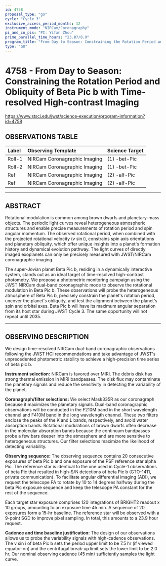 ```yaml
---
id: 4758
proposal_type: "go"
cycle: "Cycle 3"
exclusive_access_period_months: 12
instrument_mode: "NIRCam/Coronagraphy"
pi_and_co_pis: "PI: Yifan Zhou"
prime_parallel_time_hours: "23.87/0.0"
program_title: "From Day to Season: Constraining the Rotation Period and Obliquity of Beta Pic b with Time-resolved High-contrast Imaging"
type: "GO"
---
```

# 4758 - From Day to Season: Constraining the Rotation Period and Obliquity of Beta Pic b with Time-resolved High-contrast Imaging
https://www.stsci.edu/jwst/science-execution/program-information?id=4758
## OBSERVATIONS TABLE
| Label  | Observing Template           | Science Target |
| :----- | :--------------------------- | :------------- |
| Roll-1 | NIRCam Coronagraphic Imaging | (1) -bet-Pic   |
| Roll-2 | NIRCam Coronagraphic Imaging | (1) -bet-Pic   |
| Ref    | NIRCam Coronagraphic Imaging | (2) -alf-Pic   |
| Ref    | NIRCam Coronagraphic Imaging | (2) -alf-Pic   |

---

## ABSTRACT

Rotational modulation is common among brown dwarfs and planetary-mass objects. The periodic light curves reveal heterogeneous atmospheric structures and enable precise measurements of rotation period and spin angular momentum. The observed rotational period, when combined with the projected rotational velocity (v sin i), constrains spin axis orientations and planetary obliquity, which offer unique insights into a planet's formation history and dynamical evolution pathway. The light curves of directly imaged exoplanets can only be precisely measured with JWST/NIRCam coronagraphic imaging.

The super-Jovian planet Beta Pic b, residing in a dynamically interactive system, stands out as an ideal target of time-resolved high-contrast photometry. We propose a photometric monitoring campaign using the JWST NIRCam dual-band coronagraphic mode to observe the rotational modulation in Beta Pic b. These observations will probe the heterogeneous atmosphere of Beta Pic b, precisely constrain the planet's rotation period, uncover the planet's obliquity, and test the alignment between the planet's spin and orbital axes. Beta Pic b will have its maximum angular separation from its host star during JWST Cycle 3. The same opportunity will not repeat until 2035.

---

## OBSERVING DESCRIPTION

We design time-resolved NIRCam dual-band coronagraphic observations following the JWST HCI recommendations and take advantage of JWST's unprecedented photometric stability to achieve a high-precision time series of beta pic b.

**Instrument selection:**
NIRCam is favored over MIRI. The debris disk has strong thermal emission in MIRI bandpasses. The disk flux may contaminate the planetary signals and reduce the sensitivity in detecting the variability of the planet.

**Coronagraph/filter selections:**
We select Mask335R as our coronagraph because it maximizes the planetary signals. Dual-band coronagraphic observations will be conducted in the F210M band in the short wavelength channel and F410M band in the long wavelength channel. These two filters enclose the peaks of the K and L bands, respectively, and avoid water absorption bands. Rotational modulations of brown dwarfs often decrease in the molecular absorption bands because the continuum bandpasses probe a few bars deeper into the atmosphere and are more sensitive to heterogeneous structures. Our filter selections maximize the likelihood of detecting variability.

**Observing sequence:**
The observing sequence contains 20 consecutive exposures of beta Pic b and one exposure of the PSF reference star alpha Pic. The reference star is identical to the one used in Cycle-1 observations of beta Pic that resulted in high-S/N detections of beta Pic b (GTO-1411, private communication). To facilitate angular differential imaging (ADI), we request the telescope PA to rotate by 10 to 14 degrees halfway during the beta Pic exposure sequence and keep the telescope PA constant for the rest of the sequence.

Each target star exposure comprises 120 integrations of BRIGHT2 readout x 10 groups, amounting to an exposure time 45 min. A sequence of 20 exposures form a 15-hr baseline. The reference star will be observed with a 9-point SGD to improve pixel sampling. In total, this amounts to a 23.9 hour request.

**Cadence and time baseline justification:**
The design of our observations allows us to probe the variability signals with high-cadence observations. The v sin i of beta Pic b sets the period upper limit to be 7.5 hr (if viewed equator-on) and the centrifugal break-up limit sets the lower limit to be 2.0 hr. Our nominal observing cadence (45 min) sufficiently samples the light curve.